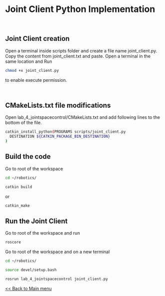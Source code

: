 # Joint Client Python Implementation

<br>

## Joint Client creation

Open a terminal inside scripts folder and create a file name joint_client.py.
Copy the content from joint_client.txt and paste. Open a terminal in the same location and Run

```sh
chmod +x joint_client.py
```

to enable execute permission.

<br>

## CMakeLists.txt file modifications

Open lab_4_jointspacecontrol/CMakeLists.txt and add following lines to the bottom of the file.

```sh
catkin_install_python(PROGRAMS scripts/joint_client.py
  DESTINATION ${CATKIN_PACKAGE_BIN_DESTINATION}
)

```

## Build the code 

Go to root of the workspace

```sh
cd ~/robotics/
```
```sh
catkin build
```
or
```sh
catkin_make
```

## Run the Joint Client

Go to root of the workspace and run

```sh
roscore
```

Go to root of the workspace and on a new terminal

```sh
cd ~/robotics/
```
```sh
source devel/setup.bash
```
```sh
rosrun lab_4_jointspacecontrol joint_client.py
```

[<< Back to Main menu](../README.md)